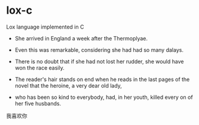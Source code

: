 # lox-c
Lox language implemented in C

- She arrived in England a week after the Thermoplyae. 
- Even this was remarkable, considering she had had so many dalays.
- There is no doubt that if she had not lost her rudder, she would have won the race easily.

- The reader's hair stands on end when he reads in the last pages of the novel that the heroine, a very dear old lady,
- who has been so kind to everybody, had, in her youth, killed every on of her five husbands.

我喜欢你